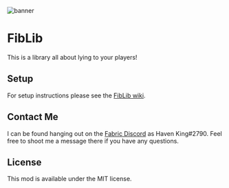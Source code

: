 ![banner](https://raw.githubusercontent.com/Hephaestus-Dev/FibLib/master/banner.png "banner")
# FibLib
This is a library all about lying to your players! 

## Setup
For setup instructions please see the [FibLib wiki](https://github.com/Hephaestus-Dev/FibLib/wiki).

## Contact Me
I can be found hanging out on the [Fabric Discord](https://discord.gg/v6v4pMv) as Haven King#2790. Feel free to shoot me a message there if you have any questions.

## License
This mod is available under the MIT license.
